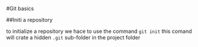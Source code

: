 #Git basics 

##Initi a repository

to initialize a repository we hace to use the command `git init`
this comand will crate a hidden `.git` sub-folder in the project folder